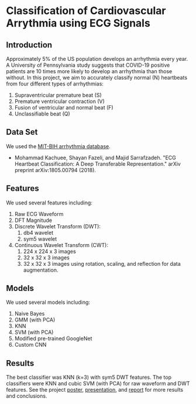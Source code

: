# Classification of Cardiovascular Arrythmia using ECG Signals

## Introduction
Approximately 5% of the US population develops an arrhythmia every year.
A University of Pennsylvania study suggests that COVID-19 positive patients are 10 times more likely to develop an arrhythmia than those without.
In this project, we aim to accurately classify normal (N) heartbeats from four different types of arrhythmias:
1) Supraventricular premature beat (S)
2) Premature ventricular contraction (V)
3) Fusion of ventricular and normal beat (F)
4) Unclassifiable beat (Q)

## Data Set
We used the [MIT-BIH arrhythmia database](https://www.kaggle.com/shayanfazeli/heartbeat?select=mitbih_train.csv).

* Mohammad Kachuee, Shayan Fazeli, and Majid Sarrafzadeh. "ECG Heartbeat Classification: A Deep Transferable Representation." arXiv preprint arXiv:1805.00794 (2018).

## Features
We used several features including:
1) Raw ECG Waveform
2) DFT Magnitude
3) Discrete Wavelet Transform (DWT):
   1. db4 wavelet
   2. sym5 wavelet
4) Continuous Wavelet Transform (CWT):
   1. 224 x 224 x 3 images
   2. 32 x 32 x 3 images
   3. 32 x 32 x 3 images using rotation, scaling, and reflection for data augmentation.

## Models
We used several models including:
1) Naive Bayes
2) GMM (with PCA)
3) KNN
4) SVM (with PCA)
5) Modified pre-trained GoogleNet
6) Custom CNN

## Results
The best classifier was KNN (k=3) with sym5 DWT features.
The top classifiers were KNN and cubic SVM (with PCA) for raw waveform and DWT features.
See the project [poster](https://github.com/jacobmeisel/EE269_Final_Project/blob/main/EE269%20Poster.pdf), [presentation](https://drive.google.com/file/d/1oLLiuGJkwxZy312y3RXbC9OqykiouUYC/view?usp=sharing), and [report]() for more results and conclusions.

